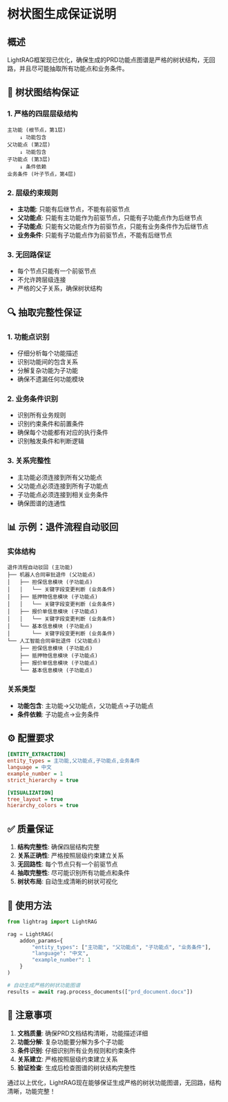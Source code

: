 # 树状图生成保证说明

## 概述

LightRAG框架现已优化，确保生成的PRD功能点图谱是严格的树状结构，无回路，并且尽可能抽取所有功能点和业务条件。

## 🌳 树状图结构保证

### 1. **严格的四层层级结构**
```
主功能 (根节点，第1层)
    ↓ 功能包含
父功能点 (第2层)
    ↓ 功能包含  
子功能点 (第3层)
    ↓ 条件依赖
业务条件 (叶子节点，第4层)
```

### 2. **层级约束规则**
- **主功能**: 只能有后继节点，不能有前驱节点
- **父功能点**: 只能有主功能作为前驱节点，只能有子功能点作为后继节点
- **子功能点**: 只能有父功能点作为前驱节点，只能有业务条件作为后继节点
- **业务条件**: 只能有子功能点作为前驱节点，不能有后继节点

### 3. **无回路保证**
- 每个节点只能有一个前驱节点
- 不允许跨层级连接
- 严格的父子关系，确保树状结构

## 🔍 抽取完整性保证

### 1. **功能点识别**
- 仔细分析每个功能描述
- 识别功能间的包含关系
- 分解复杂功能为子功能
- 确保不遗漏任何功能模块

### 2. **业务条件识别**
- 识别所有业务规则
- 识别约束条件和前置条件
- 确保每个功能都有对应的执行条件
- 识别触发条件和判断逻辑

### 3. **关系完整性**
- 主功能必须连接到所有父功能点
- 父功能点必须连接到所有子功能点
- 子功能点必须连接到相关业务条件
- 确保图谱的连通性

## 📊 示例：退件流程自动驳回

### 实体结构
```
退件流程自动驳回 (主功能)
├── 机器人合同审批退件 (父功能点)
│   ├── 担保信息模块 (子功能点)
│   │   └── 关键字段变更判断 (业务条件)
│   ├── 抵押物信息模块 (子功能点)
│   │   └── 关键字段变更判断 (业务条件)
│   ├── 报价单信息模块 (子功能点)
│   │   └── 关键字段变更判断 (业务条件)
│   └── 基本信息模块 (子功能点)
│       └── 关键字段变更判断 (业务条件)
└── 人工智能合同审批退件 (父功能点)
    ├── 担保信息模块 (子功能点)
    ├── 抵押物信息模块 (子功能点)
    ├── 报价单信息模块 (子功能点)
    └── 基本信息模块 (子功能点)
```

### 关系类型
- **功能包含**: 主功能→父功能点，父功能点→子功能点
- **条件依赖**: 子功能点→业务条件

## ⚙️ 配置要求

```ini
[ENTITY_EXTRACTION]
entity_types = 主功能,父功能点,子功能点,业务条件
language = 中文
example_number = 1
strict_hierarchy = true

[VISUALIZATION]
tree_layout = true
hierarchy_colors = true
```

## ✅ 质量保证

1. **结构完整性**: 确保四层结构完整
2. **关系正确性**: 严格按照层级约束建立关系
3. **无回路性**: 每个节点只有一个前驱节点
4. **抽取完整性**: 尽可能识别所有功能点和条件
5. **树状布局**: 自动生成清晰的树状可视化

## 🚀 使用方法

```python
from lightrag import LightRAG

rag = LightRAG(
    addon_params={
        "entity_types": ["主功能", "父功能点", "子功能点", "业务条件"],
        "language": "中文",
        "example_number": 1
    }
)

# 自动生成严格的树状功能图谱
results = await rag.process_documents(["prd_document.docx"])
```

## 📝 注意事项

1. **文档质量**: 确保PRD文档结构清晰，功能描述详细
2. **功能分解**: 复杂功能要分解为多个子功能
3. **条件识别**: 仔细识别所有业务规则和约束条件
4. **关系建立**: 严格按照层级约束建立关系
5. **验证检查**: 生成后检查图谱的树状结构完整性

通过以上优化，LightRAG现在能够保证生成严格的树状功能图谱，无回路，结构清晰，功能完整！
